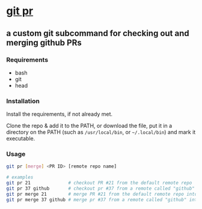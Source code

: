 # [git pr](/bin/git-pr)
## a custom git subcommand for checking out and merging github PRs

### Requirements

* bash
* git
* head

### Installation

Install the requirements, if not already met.

Clone the repo & add it to the PATH, or download the file, put it in a directory on the PATH (such as `/usr/local/bin`, or `~/.local/bin`) and mark it executable.

### Usage
```bash
git pr [merge] <PR ID> [remote repo name]

# examples
git pr 21              # checkout PR #21 from the default remote repo
git pr 37 github       # checkout pr #37 from a remote called "github"
git pr merge 21        # merge PR #21 from the default remote repo into the current branch
git pr merge 37 github # merge pr #37 from a remote called "github" into the current branch
```
